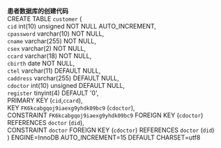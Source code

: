 **患者数据库的创建代码**<br/>
CREATE TABLE `customer` (<br/>
  `cid` int(10) unsigned NOT NULL AUTO_INCREMENT,<br/>
  `cpassword` varchar(10) NOT NULL,<br/>
  `cname` varchar(255) NOT NULL,<br/>
  `csex` varchar(2) NOT NULL,<br/>
  `ccard` varchar(18) NOT NULL,<br/>
  `cbirth` date NOT NULL,<br/>
  `ctel` varchar(11) DEFAULT NULL,<br/>
  `caddress` varchar(255) DEFAULT NULL,<br/>
  `cdoctor` int(10) unsigned DEFAULT NULL,<br/>
  `register` tinyint(4) DEFAULT '0',<br/>
  PRIMARY KEY (`cid`,`ccard`),<br/>
  KEY `FK6kcabgqoj9iaexg9yhdk09bc9` (`cdoctor`),<br/>
  CONSTRAINT `FK6kcabgqoj9iaexg9yhdk09bc9` FOREIGN KEY (`cdoctor`) REFERENCES `doctor` (`did`),<br/>
  CONSTRAINT `doctor` FOREIGN KEY (`cdoctor`) REFERENCES `doctor` (`did`)<br/>
) ENGINE=InnoDB AUTO_INCREMENT=15 DEFAULT CHARSET=utf8<br/>
